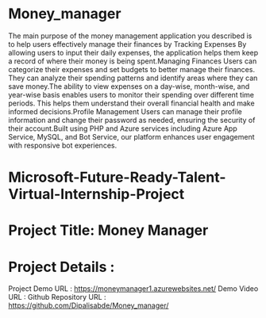 # Money_manager
The main purpose of the money management application you described is to help users effectively manage their finances by Tracking Expenses By allowing users to input their daily expenses, the application helps them keep a record of where their money is being spent.Managing Finances Users can categorize their expenses and set budgets to better manage their finances. They can analyze their spending patterns and identify areas where they can save money.The ability to view expenses on a day-wise, month-wise, and year-wise basis enables users to monitor their spending over different time periods. This helps them understand their overall financial health and make informed decisions.Profile Management Users can manage their profile information and change their password as needed, ensuring the security of their account.Built using PHP and Azure services including Azure App Service, MySQL, and Bot Service, our platform enhances user engagement with responsive bot experiences.
# Microsoft-Future-Ready-Talent-Virtual-Internship-Project
# Project Title: Money Manager
# Project Details :
Project Demo URL : https://moneymanager1.azurewebsites.net/
Demo Video URL :
Github Repository URL : https://github.com/Dipalisabde/Money_manager/

